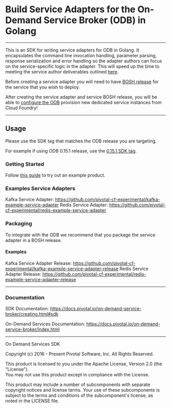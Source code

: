 # Build Service Adapters for the On-Demand Service Broker (ODB) in Golang

---

This is an SDK for writing service adapters for ODB in Golang. It encapsulates the command line invocation handling, parameter parsing, response serialization and error handling so the adapter authors can focus on the service-specific logic in the adapter. This will speed up the time to meeting the service author deliverables outlined [here](https://docs.pivotal.io/svc-sdk/odb/creating.html).

Before creating a service adapter you will need to have [BOSH release](https://bosh.io/docs) for the service that you wish to deploy.

After creating the service adapter and service BOSH release, you will be able to [configure the ODB](https://docs.pivotal.io/svc-sdk/odb/operating.html) provision new dedicated service instances from Cloud Foundry!

---

## Usage 

Please use the SDK tag that matches the ODB release you are targeting.

For example if using ODB 0.15.1 release, use the [0.15.1 SDK tag](https://github.com/pivotal-cf/on-demand-services-sdk/tree/v0.15.1).

### Getting Started

Follow [this guide](https://docs.pivotal.io/svc-sdk/odb/getting-started.html) to try out an example product.

### Examples Service Adapters

Kafka Service Adapter: https://github.com/pivotal-cf-experimental/kafka-example-service-adapter
Redis Service Adapter: https://github.com/pivotal-cf-experimental/redis-example-service-adapter

### Packaging 

To integrate with the ODB we recommend that you package the service adapter in a BOSH release.

#### Examples

Kafka Service Adapter Release: https://github.com/pivotal-cf-experimental/kafka-example-service-adapter-release
Redis Service Adapter Release: https://github.com/pivotal-cf-experimental/redis-example-service-adapter-release

---

### Documentation

SDK Documentation: https://docs.pivotal.io/on-demand-service-broker/creating.html#sdk

On-Demand Services Documentation: https://docs.pivotal.io/on-demand-service-broker/index.html

---

On Demand Services SDK

Copyright (c) 2016 - Present Pivotal Software, Inc. All Rights Reserved. 

This product is licensed to you under the Apache License, Version 2.0 (the "License").  
You may not use this product except in compliance with the License.  

This product may include a number of subcomponents with separate copyright notices 
and license terms. Your use of these subcomponents is subject to the terms and 
conditions of the subcomponent's license, as noted in the LICENSE file.
